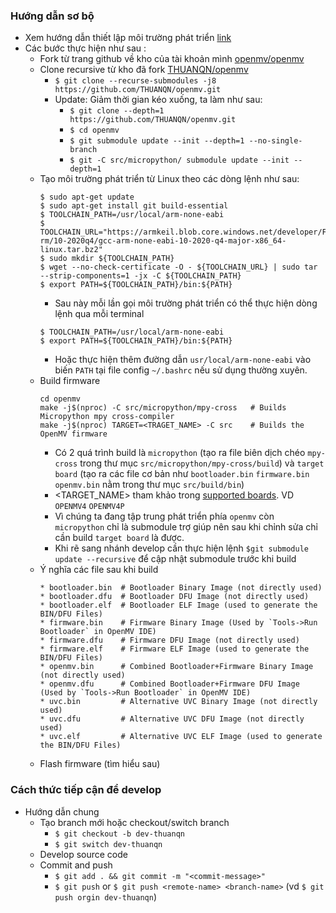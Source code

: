 ### Hướng dẫn sơ bộ
- Xem hướng dẫn thiết lập môi trường phát triển [link](src/README.md)
- Các bước thực hiện như sau :
  - Fork từ trang github về kho của tài khoản mình [openmv/openmv](https://github.com/openmv/openmv.git)
  - Clone recursive từ kho đã fork [THUANQN/openmv](https://github.com/THUANQN/openmv.git)
    - `$ git clone --recurse-submodules -j8 https://github.com/THUANQN/openmv.git`
    - Update: Giảm thời gian kéo xuống, ta làm như sau:
        - `$ git clone --depth=1 https://github.com/THUANQN/openmv.git`
        - `$ cd openmv`
        - `$ git submodule update --init --depth=1 --no-single-branch`
        - `$ git -C src/micropython/ submodule update --init --depth=1`
  - Tạo môi trường phát triển từ Linux theo các dòng lệnh như sau: 
    ```
    $ sudo apt-get update
    $ sudo apt-get install git build-essential
    $ TOOLCHAIN_PATH=/usr/local/arm-none-eabi
    $ TOOLCHAIN_URL="https://armkeil.blob.core.windows.net/developer/Files/downloads/gnu-rm/10-2020q4/gcc-arm-none-eabi-10-2020-q4-major-x86_64-linux.tar.bz2"
    $ sudo mkdir ${TOOLCHAIN_PATH}
    $ wget --no-check-certificate -O - ${TOOLCHAIN_URL} | sudo tar --strip-components=1 -jx -C ${TOOLCHAIN_PATH}
    $ export PATH=${TOOLCHAIN_PATH}/bin:${PATH}
    ```
    - Sau này mỗi lần gọi môi trường phát triển có thể thực hiện dòng lệnh qua mỗi terminal
    ```
    $ TOOLCHAIN_PATH=/usr/local/arm-none-eabi
    $ export PATH=${TOOLCHAIN_PATH}/bin:${PATH}
    ```
    - Hoặc thực hiện thêm đường dẫn `usr/local/arm-none-eabi` vào biến `PATH` tại file config `~/.bashrc` nếu sử dụng thường xuyên.
  - Build firmware
    ```
    cd openmv
    make -j$(nproc) -C src/micropython/mpy-cross   # Builds Micropython mpy cross-compiler
    make -j$(nproc) TARGET=<TRAGET_NAME> -C src    # Builds the OpenMV firmware
    ```
    - Có 2 quá trình build là `micropython` (tạo ra file biên dịch chéo `mpy-cross` trong thư mục `src/micropython/mpy-cross/build`) và `target board` (tạo ra các file cơ bản như `bootloader.bin` `firmware.bin` `openmv.bin` nằm trong thư mục `src/build/bin`)
    - <TARGET_NAME> tham khảo trong [supported boards](https://github.com/openmv/openmv/tree/master/src/omv/boards). VD `OPENMV4` `OPENMV4P`
    - Vì chúng ta đang tập trung phát triển phía `openmv` còn `micropython` chỉ là submodule trợ giúp nên sau khi chỉnh sửa chỉ cần build `target board` là được.
    - Khi rẽ sang nhánh develop cần thực hiện lệnh `$git submodule update --recursive` để cập nhật submodule trước khi build
  - Ý nghĩa các file sau khi build
    ```
    * bootloader.bin  # Bootloader Binary Image (not directly used)
    * bootloader.dfu  # Bootloader DFU Image (not directly used)
    * bootloader.elf  # Bootloader ELF Image (used to generate the BIN/DFU Files)
    * firmware.bin    # Firmware Binary Image (Used by `Tools->Run Bootloader` in OpenMV IDE)
    * firmware.dfu    # Firmware DFU Image (not directly used)
    * firmware.elf    # Firmware ELF Image (used to generate the BIN/DFU Files)
    * openmv.bin      # Combined Bootloader+Firmware Binary Image (not directly used)
    * openmv.dfu      # Combined Bootloader+Firmware DFU Image (Used by `Tools->Run Bootloader` in OpenMV IDE)
    * uvc.bin         # Alternative UVC Binary Image (not directly used)
    * uvc.dfu         # Alternative UVC DFU Image (not directly used)
    * uvc.elf         # Alternative UVC ELF Image (used to generate the BIN/DFU Files)
    ```
  - Flash firmware (tìm hiểu sau)
### Cách thức tiếp cận để develop
- Hướng dẫn chung
    - Tạo branch mới hoặc checkout/switch branch
        - `$ git checkout -b dev-thuanqn`
        - `$ git switch dev-thuanqn`
    - Develop source code   
    - Commit and push
        - `$ git add . && git commit -m "<commit-message>"`
        - `$ git push` or `$ git push <remote-name> <branch-name>` (vd `$ git push orgin dev-thuanqn`)
        


